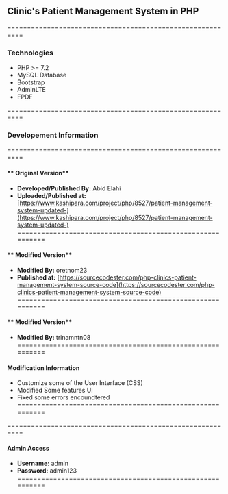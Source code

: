 ## **Clinic's Patient Management System in PHP**
==========================================================

### Technologies
- PHP >= 7.2
- MySQL Database
- Bootstrap
- AdminLTE
- FPDF

==========================================================
### **Developement Information**
==========================================================
#### ** Original Version**
- **Developed/Published By:** 	 Abid Elahi
- **Uploaded/Published at:** [https://www.kashipara.com/project/php/8527/patient-management-system-updated-](https://www.kashipara.com/project/php/8527/patient-management-system-updated-) 
==========================================================
#### ** Modified Version**
- **Modified By:** oretnom23
- **Published at:** [https://sourcecodester.com/php-clinics-patient-management-system-source-code](https://sourcecodester.com/php-clinics-patient-management-system-source-code) 
==========================================================
#### ** Modified Version**
- **Modified By:** trinamntn08
==========================================================
#### **Modification Information**
- Customize some of the User Interface (CSS)
- Modified Some features UI
- Fixed some errors encoundtered
==========================================================

==========================================================
#### **Admin Access**
- **Username:** admin
- **Password:** admin123
==========================================================
